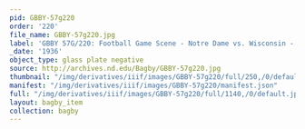 ```yaml
---
pid: GBBY-57g220
order: '220'
file_name: GBBY-57g220.jpg
label: 'GBBY 57G/220: Football Game Scene - Notre Dame vs. Wisconsin - 1936'
_date: '1936'
object_type: glass plate negative
source: http://archives.nd.edu/Bagby/GBBY-57g220.jpg
thumbnail: "/img/derivatives/iiif/images/GBBY-57g220/full/250,/0/default.jpg"
manifest: "/img/derivatives/iiif/images/GBBY-57g220/manifest.json"
full: "/img/derivatives/iiif/images/GBBY-57g220/full/1140,/0/default.jpg"
layout: bagby_item
collection: bagby
---
```

